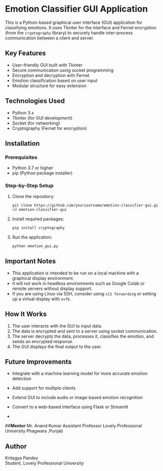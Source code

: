 # Emotion Classifier GUI Application

This is a Python-based graphical user interface (GUI) application for classifying emotions. It uses Tkinter for the interface and Fernet encryption (from the `cryptography` library) to securely handle inter-process communication between a client and server.

## Key Features

- User-friendly GUI built with Tkinter
- Secure communication using socket programming
- Encryption and decryption with Fernet
- Emotion classification based on user input
- Modular structure for easy extension

## Technologies Used

- Python 3.x
- Tkinter (for GUI development)
- Socket (for networking)
- Cryptography (Fernet for encryption)

## Installation

### Prerequisites

- Python 3.7 or higher
- pip (Python package installer)

### Step-by-Step Setup

1. Clone the repository:
    ```bash
    git clone https://github.com/yourusername/emotion-classifier-gui.git
    cd emotion-classifier-gui
    ```

2. Install required packages:
    ```bash
    pip install cryptography
    ```

3. Run the application:
    ```bash
    python emotion_gui.py
    ```

## Important Notes

- This application is intended to be run on a local machine with a graphical display environment.
- It will not work in headless environments such as Google Colab or remote servers without display support.
- If you are using Linux via SSH, consider using `x11 forwarding` or setting up a virtual display with `xvfb`.

## How It Works

1. The user interacts with the GUI to input data.
2. The data is encrypted and sent to a server using socket communication.
3. The server decrypts the data, processes it, classifies the emotion, and sends an encrypted response.
4. The GUI displays the final output to the user.

## Future Improvements

- Integrate with a machine learning model for more accurate emotion detection
- Add support for multiple clients
- Extend GUI to include audio or image-based emotion recognition
- Convert to a web-based interface using Flask or Streamlit

- 
##**Mentor**
Mr. Anand Kumar
Assistant Professor
Lovely Professional University
Phagwara ,Punjab


## Author

Kritagya Pandey  
Student, Lovely Professional University

